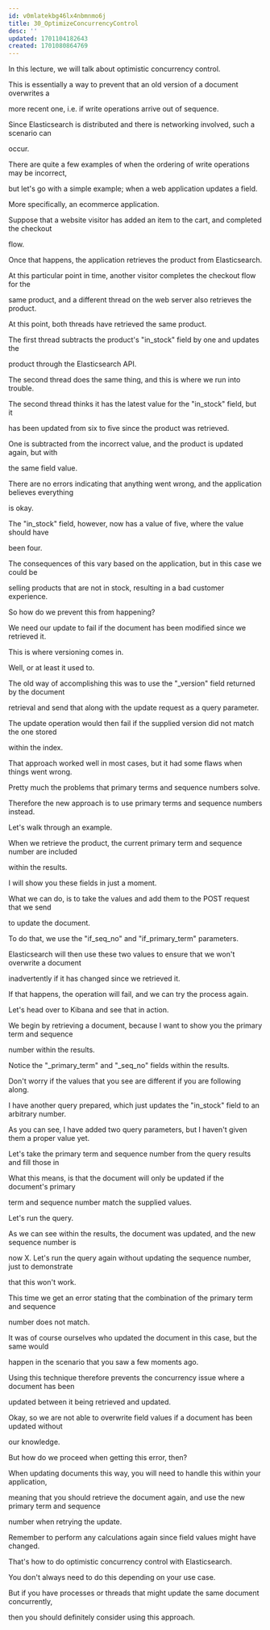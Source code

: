 ```yaml
---
id: v0mlatekbg46lx4nbmnmo6j
title: 30_OptimizeConcurrencyControl
desc: ''
updated: 1701104182643
created: 1701080864769
---
```

In this lecture, we will talk about optimistic concurrency control.

This is essentially a way to prevent that an old version of a document overwrites a

more recent one, i.e. if write operations arrive out of sequence.

Since Elasticsearch is distributed and there is networking involved, such a scenario can

occur.

There are quite a few examples of when the ordering of write operations may be incorrect,

but let's go with a simple example; when a web application updates a field.

More specifically, an ecommerce application.

Suppose that a website visitor has added an item to the cart, and completed the checkout

flow.

Once that happens, the application retrieves the product from Elasticsearch.

At this particular point in time, another visitor completes the checkout flow for the

same product, and a different thread on the web server also retrieves the product.

At this point, both threads have retrieved the same product.

The first thread subtracts the product's "in_stock" field by one and updates the

product through the Elasticsearch API.

The second thread does the same thing, and this is where we run into trouble.

The second thread thinks it has the latest value for the "in_stock" field, but it

has been updated from six to five since the product was retrieved.

One is subtracted from the incorrect value, and the product is updated again, but with

the same field value.

There are no errors indicating that anything went wrong, and the application believes everything

is okay.

The "in_stock" field, however, now has a value of five, where the value should have

been four.

The consequences of this vary based on the application, but in this case we could be

selling products that are not in stock, resulting in a bad customer experience.

So how do we prevent this from happening?

We need our update to fail if the document has been modified since we retrieved it.

This is where versioning comes in.

Well, or at least it used to.

The old way of accomplishing this was to use the "_version" field returned by the document

retrieval and send that along with the update request as a query parameter.

The update operation would then fail if the supplied version did not match the one stored

within the index.

That approach worked well in most cases, but it had some flaws when things went wrong.

Pretty much the problems that primary terms and sequence numbers solve.

Therefore the new approach is to use primary terms and sequence numbers instead.

Let's walk through an example.

When we retrieve the product, the current primary term and sequence number are included

within the results.

I will show you these fields in just a moment.

What we can do, is to take the values and add them to the POST request that we send

to update the document.

To do that, we use the "if_seq_no" and "if_primary_term" parameters.

Elasticsearch will then use these two values to ensure that we won't overwrite a document

inadvertently if it has changed since we retrieved it.

If that happens, the operation will fail, and we can try the process again.

Let's head over to Kibana and see that in action.

We begin by retrieving a document, because I want to show you the primary term and sequence

number within the results.

Notice the "_primary_term" and "_seq_no" fields within the results.

Don't worry if the values that you see are different if you are following along.

I have another query prepared, which just updates the "in_stock" field to an arbitrary number.

As you can see, I have added two query parameters, but I haven't given them a proper value yet.

Let's take the primary term and sequence number from the query results and fill those in

What this means, is that the document will only be updated if the document's primary

term and sequence number match the supplied values.

Let's run the query.

As we can see within the results, the document was updated, and the new sequence number is

now X. Let's run the query again without updating the sequence number, just to demonstrate

that this won't work.

This time we get an error stating that the combination of the primary term and sequence

number does not match.

It was of course ourselves who updated the document in this case, but the same would

happen in the scenario that you saw a few moments ago.

Using this technique therefore prevents the concurrency issue where a document has been

updated between it being retrieved and updated.

Okay, so we are not able to overwrite field values if a document has been updated without

our knowledge.

But how do we proceed when getting this error, then?

When updating documents this way, you will need to handle this within your application,

meaning that you should retrieve the document again, and use the new primary term and sequence

number when retrying the update.

Remember to perform any calculations again since field values might have changed.

That's how to do optimistic concurrency control with Elasticsearch.

You don't always need to do this depending on your use case.

But if you have processes or threads that might update the same document concurrently,

then you should definitely consider using this approach.